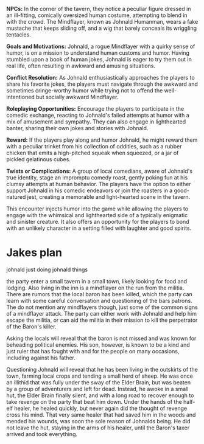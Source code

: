 **NPCs:** In the corner of the tavern, they notice a peculiar figure dressed in an ill-fitting, comically oversized human costume, attempting to blend in with the crowd. The Mindflayer, known as Johnald Humanman, wears a fake mustache that keeps sliding off, and a wig that barely conceals its wriggling tentacles.

**Goals and Motivations:** Johnald, a rogue Mindflayer with a quirky sense of humor, is on a mission to understand human customs and humor. Having stumbled upon a book of human jokes, Johnald is eager to try them out in real life, often resulting in awkward and amusing situations.

**Conflict Resolution:** As Johnald enthusiastically approaches the players to share his favorite jokes, the players must navigate through the awkward and sometimes cringe-worthy humor while trying not to offend the well-intentioned but socially awkward Mindflayer.

**Roleplaying Opportunities:** Encourage the players to participate in the comedic exchange, reacting to Johnald's failed attempts at humor with a mix of amusement and sympathy. They can also engage in lighthearted banter, sharing their own jokes and stories with Johnald.

**Reward:** If the players play along and humor Johnald, he might reward them with a peculiar trinket from his collection of oddities, such as a rubber chicken that emits a high-pitched squeak when squeezed, or a jar of pickled gelatinous cubes.

**Twists or Complications:** A group of local comedians, aware of Johnald's true identity, stage an impromptu comedy roast, gently poking fun at his clumsy attempts at human behavior. The players have the option to either support Johnald in his comedic endeavors or join the roasters in a good-natured jest, creating a memorable and light-hearted scene in the tavern.

This encounter injects humor into the game while allowing the players to engage with the whimsical and lighthearted side of a typically enigmatic and sinister creature. It also offers an opportunity for the players to bond with an unlikely character in a setting filled with laughter and good spirits.
# Jakes plan
johnald just doing johnald things

the party enter a small tavern in a small town, likely looking for food and lodging. Also living in the inn is a mindflayer on the run from the militia. There are rumors that the local baron has been killed, which the party can learn with some careful conversation and questioning of the bars patrons. The do not mention any mindflayers though, just some of the common signs of a mindflayer attack. The party can either work with Johnald and help him escape the militia, or can aid the militia in their mission to kill the perpetrator of the Baron's killer. 

Asking the locals will reveal that the baron is not missed and was known for beheading political enemies. His son, however, is known to be a kind and just ruler that has fought with and for the people on many occasions, including against his father. 

Questioning Johnald will reveal that he has been living in the outskirts of the town, farming local crops and tending a small herd of sheep. He was once an illithid that was fully under the sway of the Elder Brain, but was beaten by a group of adventurers and left for dead. Instead, he awoke in a small hut, the Elder Brain finally silent, and with a long road to recover enough to take revenge on the party that beat him down. Under the hands of the half-elf healer, he healed quickly, but never again did the thought of revenge cross his mind. That very same healer that had saved him in the woods and mended his wounds, was soon the sole reason of Johnalds being. He did not leave the hut, staying in the arms of his healer, until the Baron's taxer arrived and took everything.